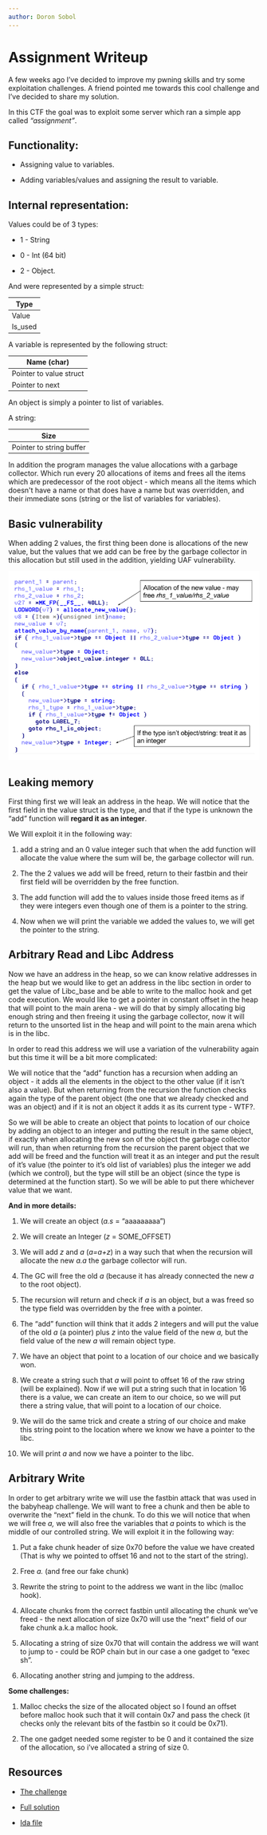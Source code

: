 ```yaml
---
author: Doron Sobol
---
```


Assignment Writeup
==================

A few weeks ago I’ve decided to improve my pwning skills and try some
exploitation challenges. A friend pointed me towards this cool challenge and
I’ve decided to share my solution.

In this CTF the goal was to exploit some server which ran a simple app called
*“assignment”*.

**Functionality:**
------------------

-   Assigning value to variables.

-   Adding variables/values and assigning the result to variable.

**Internal representation:**
----------------------------

Values could be of 3 types:

-   1 - String

-   0 - Int (64 bit)

-   2 - Object.

And were represented by a simple struct:

| Type    |
|---------|
| Value   |
| Is_used |

A variable is represented by the following struct:

| Name (char)             |
|-------------------------|
| Pointer to value struct |
| Pointer to next         |

An object is simply a pointer to list of variables.

A string:

| Size                     |
|--------------------------|
| Pointer to string buffer |

In addition the program manages the value allocations with a garbage collector.
Which run every 20 allocations of items and frees all the items which are
predecessor of the root object - which means all the items which doesn't have a
name or that does have a name but was overridden, and their immediate sons
(string or the list of variables for variables).

**Basic vulnerability**
-----------------------

When adding 2 values, the first thing been done is allocations of the new value,
but the values that we add can be free by the garbage collector in this
allocation but still used in the addition, yielding UAF vulnerability.

![](Pwning.png)

**Leaking memory**
------------------

First thing first we will leak an address in the heap. We will notice that the
first field in the value struct is the type, and that if the type is unknown the
“add” function will **regard it as an integer**.

We Will exploit it in the following way:

1.  add a string and an 0 value integer such that when the add function will
    allocate the value where the sum will be, the garbage collector will run.

2.  The the 2 values we add will be freed, return to their fastbin and their
    first field will be overridden by the free function.

3.  The add function will add the to values inside those freed items as if they
    were integers even though one of them is a pointer to the string.

4.  Now when we will print the variable we added the values to, we will get the
    pointer to the string.

**Arbitrary Read and Libc Address**
-----------------------------------

Now we have an address in the heap, so we can know relative addresses in the
heap but we would like to get an address in the libc section in order to get the
value of Libc_base and be able to write to the malloc hook and get code
execution. We would like to get a pointer in constant offset in the heap that
will point to the main arena - we will do that by simply allocating big enough
string and then freeing it using the garbage collector, now it will return to
the unsorted list in the heap and will point to the main arena which is in the
libc.

In order to read this address we will use a variation of the vulnerability again
but this time it will be a bit more complicated:

We will notice that the “add” function has a recursion when adding an object -
it adds all the elements in the object to the other value (if it isn’t also a
value). But when returning from the recursion the function checks again the type
of the parent object (the one that we already checked and was an object) and if
it is not an object it adds it as its current type - WTF?.

So we will be able to create an object that points to location of our choice by
adding an object to an integer and putting the result in the same object, if
exactly when allocating the new son of the object the garbage collector will
run, than when returning from the recursion the parent object that we add will
be freed and the function will treat it as an integer and put the result of it’s
value (the pointer to it’s old list of variables) plus the integer we add (which
we control), but the type will still be an object (since the type is determined
at the function start). So we will be able to put there whichever value that we
want.

**And in more details:**

1.  We will create an object (*a.s* = “aaaaaaaaa”)

2.  We will create an Integer (*z* = SOME_OFFSET)

3.  We will add *z* and *a* (*a=a+z*) in a way such that when the recursion will
    allocate the new *a.a* the garbage collector will run.

4.  The GC will free the old *a* (because it has already connected the new *a*
    to the root object).

5.  The recursion will return and check if *a* is an object, but a was freed so
    the type field was overridden by the free with a pointer.

6.  The “add” function will think that it adds 2 integers and will put the value
    of the old *a* (a pointer) plus *z* into the value field of the new *a,* but
    the field value of the new *a* will remain object type.

7.  We have an object that point to a location of our choice and we basically
    won.

8.  We create a string such that *a* will point to offset 16 of the raw string
    (will be explained). Now if we will put a string such that in location 16
    there is a value, we can create an item to our choice, so we will put there
    a string value, that will point to a location of our choice.

9.  We will do the same trick and create a string of our choice and make this
    string point to the location where we know we have a pointer to the libc.

10. We will print *a* and now we have a pointer to the libc.

**Arbitrary Write**
-------------------

In order to get arbitrary write we will use the fastbin attack that was used in
the babyheap challenge. We will want to free a chunk and then be able to
overwrite the “next” field in the chunk. To do this we will notice that when we
will free *a,* we will also free the variables that *a* points to which is the
middle of our controlled string. We will exploit it in the following way:

1.  Put a fake chunk header of size 0x70 before the value we have created (That
    is why we pointed to offset 16 and not to the start of the string).

2.  Free *a.* (and free our fake chunk)

3.  Rewrite the string to point to the address we want in the libc (malloc
    hook).

4.  Allocate chunks from the correct fastbin until allocating the chunk we’ve
    freed - the next allocation of size 0x70 will use the “next” field of our
    fake chunk a.k.a malloc hook.

5.  Allocating a string of size 0x70 that will contain the address we will want
    to jump to - could be ROP chain but in our case a one gadget to “exec sh”.

6.  Allocating another string and jumping to the address.

**Some challenges:**

1.  Malloc checks the size of the allocated object so I found an offset before
    malloc hook such that it will contain 0x7 and pass the check (it checks only
    the relevant bits of the fastbin so it could be 0x71).

2.  The one gadget needed some register to be 0 and it contained the size of the
    allocation, so i’ve allocated a string of size 0.

Resources
---------

-   [The challenge](assignment)

-   [Full solution](solver.py)

-   [Ida file](assignment.i64)
